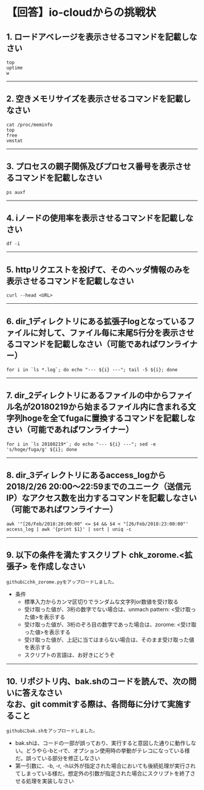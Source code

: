 ﻿# 【回答】io-cloudからの挑戦状

## 1. ロードアベレージを表示させるコマンドを記載しなさい
    top
    uptime
    w
---

## 2. 空きメモリサイズを表示させるコマンドを記載しなさい
    cat /proc/meminfo
    top
    free
    vmstat
---

## 3. プロセスの親子関係及びプロセス番号を表示させるコマンドを記載しなさい
    ps auxf
---

## 4. iノードの使用率を表示させるコマンドを記載しなさい
    df -i
---

## 5. httpリクエストを投げて、そのヘッダ情報のみを表示させるコマンドを記載しなさい
    curl --head <URL>
---

## 6. dir_1ディレクトリにある拡張子logとなっているファイルに対して、ファイル毎に末尾5行分を表示させるコマンドを記載しなさい（可能であればワンライナー）
    for i in `ls *.log`; do echo "--- ${i} ---"; tail -5 ${i}; done
---

## 7. dir_2ディレクトリにあるファイルの中からファイル名が20180219から始まるファイル内に含まれる文字列hogeを全てfugaに置換するコマンドを記載しなさい（可能であればワンライナー）
    for i in `ls 20180219*`; do echo "--- ${i} ---"; sed -e 's/hoge/fuga/g' ${i}; done
---

## 8. dir_3ディレクトリにあるaccess_logから2018/2/26 20:00～22:59までのユニーク（送信元IP）なアクセス数を出力するコマンドを記載しなさい（可能であればワンライナー）
    awk '"[26/Feb/2018:20:00:00" <= $4 && $4 < "[26/Feb/2018:23:00:00"' access_log | awk '{print $1}' | sort | uniq -c
---

## 9. 以下の条件を満たすスクリプト chk_zorome.<拡張子> を作成しなさい
    githubにchk_zorome.pyをアップロードしました。
- 条件
    - 標準入力からカンマ区切りでランダムな文字列or数値を受け取る
    - 受け取った値が、3桁の数字でない場合は、unmach pattern: <受け取った値>を表示する
    - 受け取った値が、3桁のぞろ目の数字であった場合は、zorome: <受け取った値>を表示する
    - 受け取った値が、上記に当てはまらない場合は、そのまま受け取った値を表示する
    - スクリプトの言語は、お好きにどうぞ
---

## 10. リポジトリ内、bak.shのコードを読んで、次の問いに答えなさい<br>なお、git commitする際は、各問毎に分けて実施すること
    githubにbak.shをアップロードしました。
- bak.shは、コードの一部が誤っており、実行すると意図した通りに動作しない。どうやら-bと-rで、オプション使用時の挙動がテレコになっている様だ。誤っている部分を修正しなさい
- 第一引数に、-b, -r, -h以外が指定された場合においても後続処理が実行されてしまっている様だ。想定外の引数が指定された場合にスクリプトを終了させる処理を実装しなさい